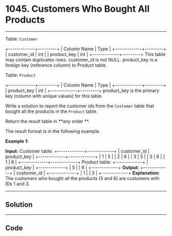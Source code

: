 # 1045. Customers Who Bought All Products

---

Table: `Customer`


+-------------+---------+
| Column Name | Type    |
+-------------+---------+
| customer_id | int     |
| product_key | int     |
+-------------+---------+
This table may contain duplicates rows. 
customer_id is not NULL.
product_key is a foreign key (reference column) to Product table.


 

Table: `Product`


+-------------+---------+
| Column Name | Type    |
+-------------+---------+
| product_key | int     |
+-------------+---------+
product_key is the primary key (column with unique values) for this table.


 

Write a solution to report the customer ids from the `Customer` table that bought all the products in the `Product` table.

Return the result table in **any order **.

The result format is in the following example.

 

**Example 1:**


**Input:** 
Customer table:
+-------------+-------------+
| customer_id | product_key |
+-------------+-------------+
| 1           | 5           |
| 2           | 6           |
| 3           | 5           |
| 3           | 6           |
| 1           | 6           |
+-------------+-------------+
Product table:
+-------------+
| product_key |
+-------------+
| 5           |
| 6           |
+-------------+
**Output:** 
+-------------+
| customer_id |
+-------------+
| 1           |
| 3           |
+-------------+
**Explanation:** 
The customers who bought all the products (5 and 6) are customers with IDs 1 and 3.

---

## Solution



---

## Code
```python


```